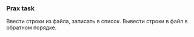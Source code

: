 ### Prax task

Ввести строки из файла, записать в список. Вывести строки в файл в обратном порядке.
